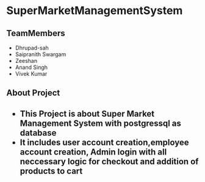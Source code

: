 <h1>SuperMarketManagementSystem</h1>
<h2>TeamMembers</h2>
<ul>
  <li>Dhrupad-sah</li>
  <li>Saipranith Swargam</li>
  <li>Zeeshan</li>
  <li>Anand Singh</li>
  <li>Vivek Kumar</li>
</ul>

<h2>About Project<h2>
  <ul>
    <li>This Project is about Super Market Management System with postgressql as database </li>
    <li>It includes user account creation,employee account creation, Admin login with all neccessary logic for checkout and addition of products to cart</li>
  </ul>
      
  
